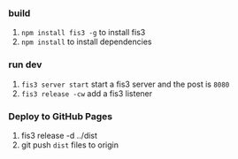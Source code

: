 ### build

1. `npm install fis3 -g` to install fis3
2. `npm install` to install dependencies

### run dev

1. `fis3 server start` start a fis3 server and the post is `8080`
2. `fis3 release -cw` add a fis3 listener

### Deploy to GitHub Pages

1. fis3 release -d ../dist
2. git push `dist` files to origin
